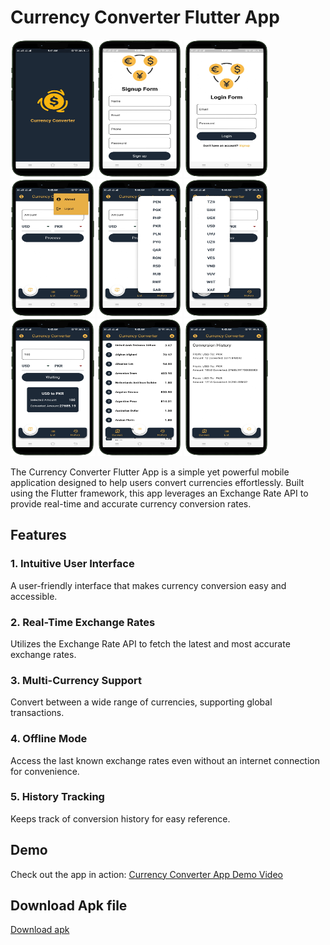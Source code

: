 # Currency Converter Flutter App

<img src="splash.png" alt="Splash"  width="135" height="220"> <img src="signup.png" alt="Signup"  width="135" height="220"> <img src="login.png" alt="login"  width="135" height="220"> <img src="profie.png" alt="profie"  width="135" height="220"> <img src="currencyfrom.png" alt="currencyfrom"  width="135" height="220"> <img src="currencyto.png" alt="currencyto"  width="135" height="220"> <img src="converter.png" alt="converter" width="135" height="220"> <img src="currencylist.png" alt="currencylist"  width="135" height="220"> <img src="currencyhistory.png" alt="currencyhistory" width="135" height="220">

The Currency Converter Flutter App is a simple yet powerful mobile application designed to help users convert currencies effortlessly. Built using the Flutter framework, this app leverages an Exchange Rate API to provide real-time and accurate currency conversion rates.

## Features

### 1. Intuitive User Interface

A user-friendly interface that makes currency conversion easy and accessible.

### 2. Real-Time Exchange Rates

Utilizes the Exchange Rate API to fetch the latest and most accurate exchange rates.

### 3. Multi-Currency Support

Convert between a wide range of currencies, supporting global transactions.

### 4. Offline Mode

Access the last known exchange rates even without an internet connection for convenience.

### 5. History Tracking

Keeps track of conversion history for easy reference.

## Demo

Check out the app in action: [Currency Converter App Demo Video](https://github.com/Ahmedraza56/currency_converter_flutter_app/raw/main/currencyconverter.mp4)

## Download Apk file

[Download apk](https://github.com/Ahmedraza56/currency_converter_flutter_app/raw/main/app-release.apk)
